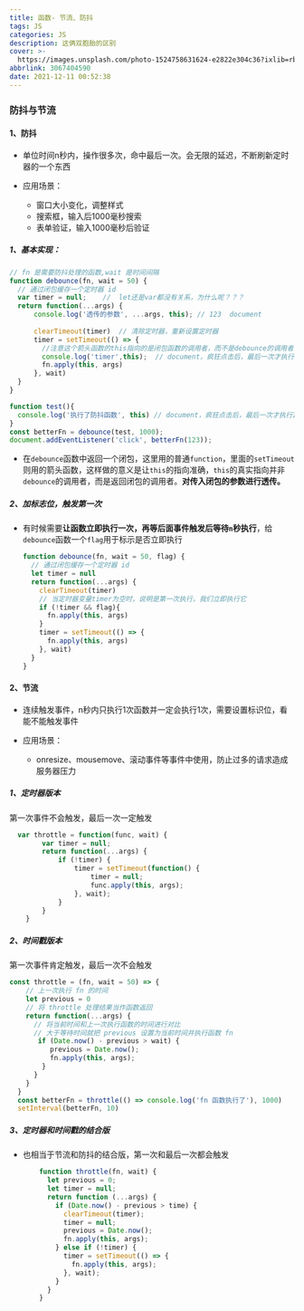 ```yaml
---
title: 函数- 节流、防抖
tags: JS
categories: JS
description: 这俩双胞胎的区别
cover: >-
  https://images.unsplash.com/photo-1524758631624-e2822e304c36?ixlib=rb-1.2.1&ixid=MnwxMjA3fDF8MHxwaG90by1wYWdlfHx8fGVufDB8fHx8&auto=format&fit=crop&w=870&q=80
abbrlink: 3067404590
date: 2021-12-11 00:52:38
---
```


### 防抖与节流              ###

#### 1、防抖 ####

* 单位时间n秒内，操作很多次，命中最后一次。会无限的延迟，不断刷新定时器的一个东西

* 应用场景： 

  * 窗口大小变化，调整样式
  * 搜索框，输入后1000毫秒搜索
  * 表单验证，输入1000毫秒后验证

##### 1、基本实现： #####

```js
// fn 是需要防抖处理的函数,wait 是时间间隔
function debounce(fn, wait = 50) {
  // 通过闭包缓存一个定时器 id
  var timer = null;    //  let还是var都没有关系，为什么呢？？？
  return function(...args) {
      console.log('透传的参数', ...args, this); // 123  document
    
      clearTimeout(timer)  // 清除定时器，重新设置定时器
      timer = setTimeout(() => {
        //注意这个箭头函数的this指向的是闭包函数的调用者，而不是debounce的调用者
        console.log('timer',this);  // document，疯狂点击后，最后一次才执行1
        fn.apply(this, args)  
      }, wait)
  }
}

function test(){
  console.log('执行了防抖函数', this) // document，疯狂点击后，最后一次才执行1
}
const betterFn = debounce(test, 1000);
document.addEventListener('click', betterFn(123));
```

* 在`debounce`函数中返回一个闭包，这里用的普通`function`，里面的`setTimeout`则用的箭头函数，这样做的意义是让`this`的指向准确，`this`的真实指向并非`debounce`的调用者，而是返回闭包的调用者。**对传入闭包的参数进行透传。**

##### 2、加标志位，触发第一次 #####

* 有时候需要**让函数立即执行一次，再等后面事件触发后等待`n`秒执行**，给`debounce`函数一个`flag`用于标示是否立即执行

  ```js
  function debounce(fn, wait = 50, flag) {
    // 通过闭包缓存一个定时器 id
    let timer = null
    return function(...args) {
      clearTimeout(timer) 
      // 当定时器变量timer为空时，说明是第一次执行，我们立即执行它
      if (!timer && flag){
      	fn.apply(this, args)
      }
      timer = setTimeout(() => {
        fn.apply(this, args)  
      }, wait)
    }
  }
  ```

#### 2、节流 ####

* 连续触发事件，n秒内只执行1次函数并一定会执行1次，需要设置标识位，看能不能触发事件

* 应用场景：

  * onresize、mousemove、滚动事件等事件中使用，防止过多的请求造成服务器压力

##### 1、定时器版本 #####

第一次事件不会触发，最后一次一定触发

```js
  var throttle = function(func, wait) {            
        var timer = null;            
        return function(...args) {                 
            if (!timer) {                    
                timer = setTimeout(function() { 
                    timer = null;  
                    func.apply(this, args);
                }, wait);             
            }            
        }        
    }
```

##### 2、时间戳版本 #####

第一次事件肯定触发，最后一次不会触发

```js
const throttle = (fn, wait = 50) => {
    // 上一次执行 fn 的时间
    let previous = 0
    // 将 throttle 处理结果当作函数返回
    return function(...args) {
      // 将当前时间和上一次执行函数的时间进行对比
      // 大于等待时间就把 previous 设置为当前时间并执行函数 fn
       if (Date.now() - previous > wait) {
          previous = Date.now();
          fn.apply(this, args);
        }
      }
    }
  }
  const betterFn = throttle(() => console.log('fn 函数执行了'), 1000)
  setInterval(betterFn, 10)
```

##### 3、定时器和时间戳的结合版 #####

* 也相当于节流和防抖的结合版，第一次和最后一次都会触发

  ```js
      function throttle(fn, wait) {
        let previous = 0;
        let timer = null;
        return function (...args) {
          if (Date.now() - previous > time) {
            clearTimeout(timer);
            timer = null;
            previous = Date.now();
            fn.apply(this, args);
          } else if (!timer) {
            timer = setTimeout(() => {
              fn.apply(this, args);
            }, wait);
          }
        }
      }
  ```
